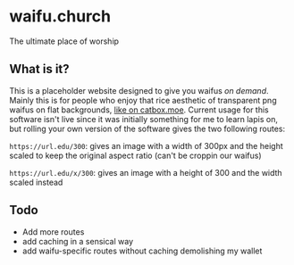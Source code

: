 # waifu.church
The ultimate place of worship

## What is it?
This is a placeholder website designed to give you waifus _on demand_. Mainly this is for people who enjoy that rice aesthetic of transparent png waifus on flat backgrounds, [like on catbox.moe](catbox.moe). Current usage for this software isn't live since it was initially something for me to learn lapis on, but rolling your own version of the software gives the two following routes:

`https://url.edu/300`: gives an image with a width of 300px and the height scaled to keep the original aspect ratio (can't be croppin our waifus)

`https://url.edu/x/300`: gives an image with a height of 300 and the width scaled instead

## Todo

* Add more routes
* add caching in a sensical way
* add waifu-specific routes without caching demolishing my wallet

